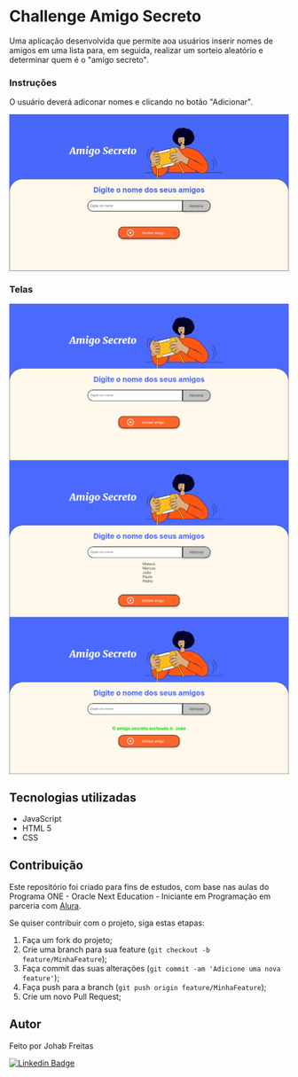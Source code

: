 # Challenge Amigo Secreto
Uma aplicação desenvolvida que permite aoa usuários inserir nomes de amigos em uma lista para, em seguida, realizar um sorteio aleatório e determinar quem é o "amigo secreto".

### Instruções
O usuário deverá adiconar nomes e clicando no botão "Adicionar".
<div style="display: flex;" aling="center">
	<img src="img/apresentacao.gif" alt="Apresentacao" style="width:100%;">
</div>

### Telas
<div style="display: flex;" aling="center">
	<img src="img/tela1.png" alt="Tela 1" style="width: 100%;">
</div>

<div style="display: flex;" aling="center">
	<img src="img/tela2.png" alt="Tela 2" style="width: 100%;">
</div>

<div style="display: flex;" aling="center">
	<img src="img/tela3.png" alt="Tela 3" style="width: 100%;">
</div>

## Tecnologias utilizadas
- JavaScript
- HTML 5
- CSS

## Contribuição
Este repositório foi criado para fins de estudos, com base nas aulas do Programa ONE - Oracle Next Education -  Iniciante em Programação em parceria com [Alura](https://cursos.alura.com.br/).

Se quiser contribuir com o projeto, siga estas etapas:

1. Faça um fork do projeto;
2. Crie uma branch para sua feature (`git checkout -b feature/MinhaFeature`);
3. Faça commit das suas alterações (`git commit -am 'Adicione uma nova feature'`);
4. Faça push para a branch (`git push origin feature/MinhaFeature`);
5. Crie um novo Pull Request;

## Autor
Feito por Johab Freitas

[![Linkedin Badge](https://img.shields.io/badge/-Johab-blue?style=flat-square&logo=Linkedin&logoColor=white&link=https://www.linkedin.com/in/johabfreitas/)](https://www.linkedin.com/in/johabfreitas/)